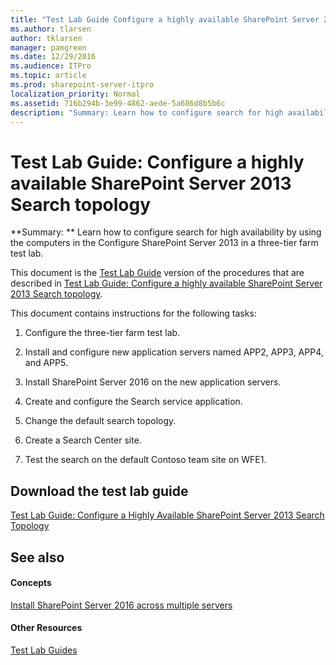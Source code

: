 ```yaml
---
title: "Test Lab Guide Configure a highly available SharePoint Server 2013 Search topology"
ms.author: tlarsen
author: tklarsen
manager: pamgreen
ms.date: 12/29/2016
ms.audience: ITPro
ms.topic: article
ms.prod: sharepoint-server-itpro
localization_priority: Normal
ms.assetid: 716b294b-3e99-4862-aede-5a686d8b5b6c
description: "Summary: Learn how to configure search for high availability by using the computers in the Configure SharePoint Server 2013 in a three-tier farm test lab."
---
```


# Test Lab Guide: Configure a highly available SharePoint Server 2013 Search topology

 **Summary: ** Learn how to configure search for high availability by using the computers in the Configure SharePoint Server 2013 in a three-tier farm test lab. 
  
This document is the [Test Lab Guide](https://go.microsoft.com/fwlink/p/?LinkId=202817) version of the procedures that are described in [Test Lab Guide: Configure a highly available SharePoint Server 2013 Search topology](configure-a-highly-available-sharepoint-server-2013-search-topology.md).
  
This document contains instructions for the following tasks:
  
1. Configure the three-tier farm test lab.
    
2. Install and configure new application servers named APP2, APP3, APP4, and APP5.
    
3. Install SharePoint Server 2016 on the new application servers.
    
4. Create and configure the Search service application.
    
5. Change the default search topology.
    
6. Create a Search Center site.
    
7. Test the search on the default Contoso team site on WFE1.
    
## Download the test lab guide

[Test Lab Guide: Configure a Highly Available SharePoint Server 2013 Search Topology](https://go.microsoft.com/fwlink/p/?LinkId=313604)
  
## See also

#### Concepts

[Install SharePoint Server 2016 across multiple servers](../install/install-sharepoint-server-2016-across-multiple-servers.md)
#### Other Resources

[Test Lab Guides](https://go.microsoft.com/fwlink/p/?LinkId=202817)

